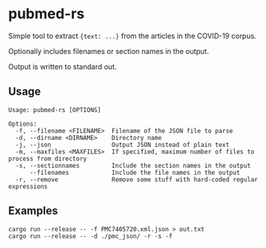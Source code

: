 # pubmed-rs

Simple tool to extract `{text: ...}` from the articles in the COVID-19 corpus.

Optionally includes filenames or section names in the output.

Output is written to standard out.

## Usage

```
Usage: pubmed-rs [OPTIONS]

Options:
  -f, --filename <FILENAME>  Filename of the JSON file to parse
  -d, --dirname <DIRNAME>    Directory name
  -j, --json                 Output JSON instead of plain text
  -m, --maxfiles <MAXFILES>  If specified, maximum number of files to process from directory
  -s, --sectionnames         Include the section names in the output
      --filenames            Include the file names in the output
  -r, --remove               Remove some stuff with hard-coded regular expressions
```

## Examples

```
cargo run --release -- -f PMC7405720.xml.json > out.txt
cargo run --release -- -d ./pmc_json/ -r -s -f
```